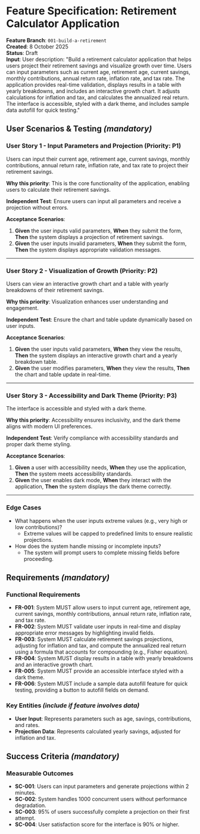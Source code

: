 # Feature Specification: Retirement Calculator Application

**Feature Branch**: `001-build-a-retirement`  
**Created**: 8 October 2025  
**Status**: Draft  
**Input**: User description: "Build a retirement calculator application that helps users project their retirement savings and visualize growth over time. Users can input parameters such as current age, retirement age, current savings, monthly contributions, annual return rate, inflation rate, and tax rate. The application provides real-time validation, displays results in a table with yearly breakdowns, and includes an interactive growth chart. It adjusts calculations for inflation and tax, and calculates the annualized real return. The interface is accessible, styled with a dark theme, and includes sample data autofill for quick testing."

## User Scenarios & Testing _(mandatory)_

<!--
  IMPORTANT: User stories should be PRIORITIZED as user journeys ordered by importance.
  Each user story/journey must be INDEPENDENTLY TESTABLE - meaning if you implement just ONE of them,
  you should still have a viable MVP (Minimum Viable Product) that delivers value.

  Assign priorities (P1, P2, P3, etc.) to each story, where P1 is the most critical.
  Think of each story as a standalone slice of functionality that can be:
  - Developed independently
  - Tested independently
  - Deployed independently
  - Demonstrated to users independently
-->

### User Story 1 - Input Parameters and Projection (Priority: P1)

Users can input their current age, retirement age, current savings, monthly contributions, annual return rate, inflation rate, and tax rate to project their retirement savings.

**Why this priority**: This is the core functionality of the application, enabling users to calculate their retirement savings.

**Independent Test**: Ensure users can input all parameters and receive a projection without errors.

**Acceptance Scenarios**:

1. **Given** the user inputs valid parameters, **When** they submit the form, **Then** the system displays a projection of retirement savings.
2. **Given** the user inputs invalid parameters, **When** they submit the form, **Then** the system displays appropriate validation messages.

---

### User Story 2 - Visualization of Growth (Priority: P2)

Users can view an interactive growth chart and a table with yearly breakdowns of their retirement savings.

**Why this priority**: Visualization enhances user understanding and engagement.

**Independent Test**: Ensure the chart and table update dynamically based on user inputs.

**Acceptance Scenarios**:

1. **Given** the user inputs valid parameters, **When** they view the results, **Then** the system displays an interactive growth chart and a yearly breakdown table.
2. **Given** the user modifies parameters, **When** they view the results, **Then** the chart and table update in real-time.

---

### User Story 3 - Accessibility and Dark Theme (Priority: P3)

The interface is accessible and styled with a dark theme.

**Why this priority**: Accessibility ensures inclusivity, and the dark theme aligns with modern UI preferences.

**Independent Test**: Verify compliance with accessibility standards and proper dark theme styling.

**Acceptance Scenarios**:

1. **Given** a user with accessibility needs, **When** they use the application, **Then** the system meets accessibility standards.
2. **Given** the user enables dark mode, **When** they interact with the application, **Then** the system displays the dark theme correctly.

---

### Edge Cases

- What happens when the user inputs extreme values (e.g., very high or low contributions)?
  - Extreme values will be capped to predefined limits to ensure realistic projections.
- How does the system handle missing or incomplete inputs?
  - The system will prompt users to complete missing fields before proceeding.

## Requirements _(mandatory)_

<!--
  ACTION REQUIRED: The content in this section represents placeholders.
  Fill them out with the right functional requirements.
-->

### Functional Requirements

- **FR-001**: System MUST allow users to input current age, retirement age, current savings, monthly contributions, annual return rate, inflation rate, and tax rate.
- **FR-002**: System MUST validate user inputs in real-time and display appropriate error messages by highlighting invalid fields.
- **FR-003**: System MUST calculate retirement savings projections, adjusting for inflation and tax, and compute the annualized real return using a formula that accounts for compounding (e.g., Fisher equation).
- **FR-004**: System MUST display results in a table with yearly breakdowns and an interactive growth chart.
- **FR-005**: System MUST provide an accessible interface styled with a dark theme.
- **FR-006**: System MUST include a sample data autofill feature for quick testing, providing a button to autofill fields on demand.

### Key Entities _(include if feature involves data)_

- **User Input**: Represents parameters such as age, savings, contributions, and rates.
- **Projection Data**: Represents calculated yearly savings, adjusted for inflation and tax.

## Success Criteria _(mandatory)_

<!--
  ACTION REQUIRED: Define measurable success criteria.
  These must be technology-agnostic and measurable.
-->

### Measurable Outcomes

- **SC-001**: Users can input parameters and generate projections within 2 minutes.
- **SC-002**: System handles 1000 concurrent users without performance degradation.
- **SC-003**: 95% of users successfully complete a projection on their first attempt.
- **SC-004**: User satisfaction score for the interface is 90% or higher.
